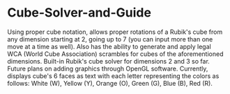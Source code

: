 # Cube-Solver-and-Guide

Using proper cube notation, allows proper rotations of a Rubik's cube from any dimension starting at 2, going up to 7 (you can input more than one move at a time as well).
Also has the ability to generate and apply legal WCA (World Cube Association) scrambles for cubes of the aforementioned dimensions.
Built-in Rubik's cube solver for dimensions 2 and 3 so far.
Future plans on adding graphics through OpenGL software. Currently, displays cube's 6 faces as text with each letter representing the colors as follows: White (W), Yellow (Y), Orange (O), Green (G), Blue (B), Red (R).
